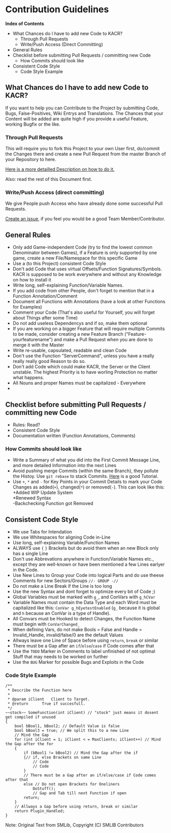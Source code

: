 # Contribution Guidelines

**Index of Contents**
* What Chances do I have to add new Code to KACR?
	* Through Pull Requests
	* Write/Push Access (Direct Committing)
* General Rules
* Checklist before submitting Pull Requests / committing new Code
	* How Commits should look like
* Consistent Code Style
	* Code Style Example

## What Chances do I have to add new Code to KACR?

If you want to help you can Contribute to the Project by submitting Code, Bugs, False-Positives, Wiki Entrys and Translations.
The Chances that your Content will be added are quite high if you provide a useful Feature, working Bugfix or the like.

### Through Pull Requests

This will require you to fork this Project to your own User first, do/commit the Changes there and create a new Pull Request from the master Branch of your Repository to here.

[Here is a more detailled Description on how to do it.](https://help.github.com/articles/using-pull-requests)

Also: read the rest of this Document first.

### Write/Push Access (direct committing)

We give People push Access who have already done some successful Pull Requests.

[Create an issue](https://github.com/DJPlaya/Kigen-AC-Redux/issues/new?assignees=DJPlaya&labels=question&title=Requesting%20to%20become%20Part%20of%20the%20Team), if you feel you would be a good Team Member/Contributor.

## General Rules

* Only add Game-independent Code (try to find the lowest common Denominator between Games), if a Feature is only supported by one game, create a new File/Namespace for this specific Game
* Use a (to this Project) consistent Code Style
* Don't add Code that uses virtual Offsets/Function Signatures/Symbols. KACR is supposed to be work everywhere and without any Knowledge on how to install it
* Write long, self-explaining Function/Variable Names.
* If you add code from other People, don't forget to mention that in a Function Annotation/Comment
* Document all Functions with Annotations (have a look at other Functions for Examples)
* Comment your Code (That's also useful for Yourself, you will forget about Things after some Time)
* Do not add useless Dependencys and if so, make them optional
* If you are working on a bigger Feature that will require multiple Commits to be made, consider creating a new Feature Branch ("Feature-yourfeaturename") and make a Pull Request when you are done to merge it with the Master
* Write re-usable, capsulated, readable and clean Code
* Don't use the Function "ServerCommand", unless you have a really really really good Reason to do so.
* Don't add Code which could make KACR, the Server or the Client unstable. The highest Priority is to have worling Protection no matter what happens.
* All Nouns and proper Names must be capitalized - Everywhere
* 

## Checklist before submitting Pull Requests / committing new Code

* Rules: Read?
* Consistent Code Style
* Documentation written (Function Annotations, Comments)

### How Commits should look like
* Write a Summary of what you did into the First Commit Message Line, and more detailed Information into the next Lines
* Avoid pushing merge Commits (within the same Branch), they pollute the Histoy. Use `git rebase` to stack Commits. [Here](http://randyfay.com/content/simpler-rebasing-avoiding-unintentional-merge-commits) is a good Tutorial.
* Use `+`, `*` and `-` for Key Points in your Commit Details to mark your Code Changes as added(`+`), changed(`*`) or removed(`-`).
This can look like this:  
+Added WIP Update System  
*Renewed Syntax  
-Backchecking Function got Removed

## Consistent Code Style

* We use Tabs for Intendation
* We use Whitespaces for aligning Code in-Line
* Use long, self-explaining Variable/Function Names
* ALWAYS use `{` `}` Brackets but do avoid them when an new Block only has a single Line
* Don't use Abbrevations anywhere in Function/Variable Names etc., except they are well-known or have been mentioned a few Lines earlyer in the Code.
* Use New Lines to Group your Code into logical Parts and do use theese Comments for new Sectors/Groups `//- GROUP -//`
* Do not make a Line Break if the Line is too long
* Use the new Syntax and dont forget to optimize every bit of Code ;)
* Global Variables must be marked with `g_`, and ConVars with `g_hCVar`
* Variable Names must contain the Data Type and each Word must be capitalized like this: `ConVar g_hEyetestEnabled` (`g_` because it is global and `h` because an ConVar is a type of Handle).
* All Convars must be Hooked to detect Changes, the Function Name must begin with `ConVarChanged_`
* When defining Vars, do not make Bools = False and Handle = Invalid_Handle, invalid/false/0 are the default Values
* Allways leave one Line of Space before using `return`, `break` or similar
* There must be a Gap after an `if`/`else`/`case` if Code comes after that
* Use the `TODO` Marker in Comments to label unfinished of not optimal Stuff that may needs to be worked on further
* Use the `BUG` Marker for possible Bugs and Exploits in the Code

### Code Style Example
```Sourcepawn
/**
 * Describe the Function here
 *
 * @param iClient	Client to Target.
 * @return		True if succesfull.
 */
~~stock~~ SomeFunction(int iClient) // "stock" just means it dosent get compiled if unused
{
	bool bBool1, bBool2; // Default Value is false
	bool bBool3 = true; // We split this to a new Line
	// Mind the Gap
	for (int iClient = 1; iClient < = MaxClients; iClient++) // Mind the Gap after the for
	{
		if (bBool1 != bBool2) // Mind the Gap after the if
		{// if, else Brackets on same Line
			// Code
			// Code
		}
		// There must be a Gap after an if/else/case if Code comes after that
		else // Do not open Brackets for Oneliners
			DoStuff();
			// Gap and Tab till next Function if open
		return;
	}
	// Allways a Gap before using return, break or similar
	return Plugin_Handled;
}
```

Note: Original Text from SMLib, Copyright (C) SMLIB Contributors
